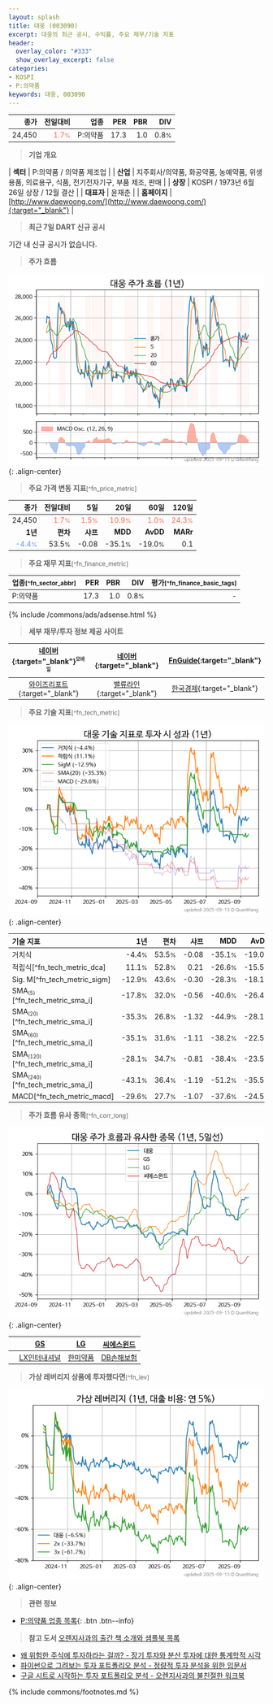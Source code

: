 ```yaml
---
layout: splash
title: 대웅 (003090)
excerpt: 대웅의 최근 공시, 수익률, 주요 재무/기술 지표
header:
  overlay_color: "#333"
  show_overlay_excerpt: false
categories:
- KOSPI
- P:의약품
keywords: 대웅, 003090
---
```


| **종가** | **전일대비** | **업종** | **PER** | **PBR** | **DIV** |
| -------: | -----------: | -------: | ------: | ------: | ------: |
| 24,450 | <span style="color: tomato">1.7<small>%</small></span> | P:의약품 | 17.3 | 1.0 | 0.8<small>%</small> |

<!-- more -->


> **기업 개요**<a id="company"></a>

| <span style="white-space:nowrap;">**섹터**</span> | P:의약품 / 의약품 제조업 |
| <span style="white-space:nowrap;">**산업**</span> | 지주회사/의약품, 화공약품, 농예약품, 위생용품, 의료용구, 식품, 전기전자기구, 부품 제조, 판매 |
| <span style="white-space:nowrap;">**상장**</span> | KOSPI / 1973년 6월 26일 상장 / 12월 결산 |
| <span style="white-space:nowrap;">**대표자**</span> | 윤재춘 |
| <span style="white-space:nowrap;">**홈페이지**</span> | [http://www.daewoong.com/](http://www.daewoong.com/){:target="_blank"} |


> **최근 7일 DART 신규 공시**<a id="dart"></a>

기간 내 신규 공시가 없습니다.


> **주가 흐름**<a id="price"></a>

![003090](/stock/images/003090.png){: .align-center}


> **주요 가격 변동 지표**<small>[^fn_price_metric]</small>

| **종가** | **전일대비** | **5일** | **20일** | **60일** | **120일** |
| -------: | -----------: | ------: | -------: | -------: | --------: |
| 24,450 | <span style="color: tomato">1.7<small>%</small></span> | <span style="color: tomato">1.5<small>%</small></span> | <span style="color: tomato">10.9<small>%</small></span> | <span style="color: tomato">1.0<small>%</small></span> | <span style="color: tomato">24.3<small>%</small></span> |
| **1년** | **편차** | **샤프** | **MDD** | **AvDD** | **MARr** |
| <span style="color: cornflowerblue">-4.4<small>%</small></span> | 53.5<small>%</small> | -0.08 | -35.1<small>%</small> | -19.0<small>%</small> | 0.1 |


> **주요 재무 지표**<small>[^fn_finance_metric]</small>

| **업종**<small>[^fn_sector_abbr]</small> | **PER** | **PBR** | **DIV** | **평가**<small>[^fn_finance_basic_tags]</small> |
| :--------------------------------------- | ------: | ------: | ------: | ----------------------------------------------: |
| P:의약품 | 17.3 | 1.0 | 0.8<small>%</small> | - |



{% include /commons/ads/adsense.html %}

> **세부 재무/투자 정보 제공 사이트**

| [네이버](https://m.stock.naver.com/domestic/stock/003090/finance/summary){:target="_blank"}<sup><small>모바일</small></sup> | [네이버](https://finance.naver.com/item/coinfo.naver?code=003090){:target="_blank"} | [FnGuide](https://comp.fnguide.com/SVO2/ASP/SVD_Invest.asp?gicode=A003090&MenuYn=Y){:target="_blank"} |
| :---: | :---: | :---: |
| [와이즈리포트](https://comp.wisereport.co.kr/company/c1040001.aspx?cmp_cd=003090){:target="_blank"} | [밸류라인](https://www.valueline.co.kr/finance/summary/003090){:target="_blank"} | [한국경제](https://markets.hankyung.com/stock/003090/financial-summary){:target="_blank"} |


> **주요 기술 지표**<small>[^fn_tech_metric]</small>


![003090](/stock/images/003090_tech.png){: .align-center}

| **기술 지표** | **1년** | **편차** | **샤프** | **MDD** | **AvDD** |
| :------------ | ------: | -----------: | -------: | ------: | -------: |
| 거치식 | -4.4<small>%</small> | 53.5<small>%</small> | -0.08 | -35.1<small>%</small> | -19.0<small>%</small> |
| 적립식[^fn_tech_metric_dca] | 11.1<small>%</small> | 52.8<small>%</small> | 0.21 | -26.6<small>%</small> | -15.5<small>%</small> |
| Sig. M[^fn_tech_metric_sigm] | -12.9<small>%</small> | 43.6<small>%</small> | -0.30 | -28.3<small>%</small> | -18.1<small>%</small> |
| SMA<small><sub>(5)</sub></small>[^fn_tech_metric_sma_i] | -17.8<small>%</small> | 32.0<small>%</small> | -0.56 | -40.6<small>%</small> | -26.4<small>%</small> |
| SMA<small><sub>(20)</sub></small>[^fn_tech_metric_sma_i] | -35.3<small>%</small> | 26.8<small>%</small> | -1.32 | -44.9<small>%</small> | -28.1<small>%</small> |
| SMA<small><sub>(60)</sub></small>[^fn_tech_metric_sma_i] | -35.1<small>%</small> | 31.6<small>%</small> | -1.11 | -38.2<small>%</small> | -22.5<small>%</small> |
| SMA<small><sub>(120)</sub></small>[^fn_tech_metric_sma_i] | -28.1<small>%</small> | 34.7<small>%</small> | -0.81 | -38.4<small>%</small> | -23.5<small>%</small> |
| SMA<small><sub>(240)</sub></small>[^fn_tech_metric_sma_i] | -43.1<small>%</small> | 36.4<small>%</small> | -1.19 | -51.2<small>%</small> | -35.5<small>%</small> |
| MACD[^fn_tech_metric_macd] | -29.6<small>%</small> | 27.7<small>%</small> | -1.07 | -37.6<small>%</small> | -24.5<small>%</small> |


> **주가 흐름 유사 종목**<a id="corr"></a><small>[^fn_corr_long]</small>

![003090](/stock/images/003090_corr.png){: .align-center}

|       | [GS](/078930/) | [LG](/003550/) | [씨에스윈드](/112610/) |
| :---: | :------------------------------------: | :------------------------------------: | :------------------------------------: |
|       | [LX인터내셔널](/001120/) | [한미약품](/128940/) | [DB손해보험](/005830/) |


> **가상 레버리지 상품에 투자했다면**<a id="2x"></a><small>[^fn_lev]</small>

![003090](/stock/images/003090_2x.png){: .align-center}


> **관련 정보**

- [P:의약품 업종 목록](/stats/sector/kospi_업종_의약품_종목/){: .btn .btn--info}

> **참고 도서** [오렌지사과의 출간 책 소개와 샘플북 목록](https://kongdori.tistory.com/691)

- [왜 위험한 주식에 투자하라는 걸까? - 장기 투자와 분산 투자에 대한 통계학적 시각](https://kongdori.tistory.com/421)
- [파이썬으로 그려보는 투자 포트폴리오 분석  - 정량적 투자 분석을 위한 입문서](https://kongdori.tistory.com/643)
- [구글 시트로 시작하는 투자 포트폴리오 분석 - 오렌지사과의 불친절한 워크북](https://kongdori.tistory.com/449)


{% include commons/footnotes.md %}